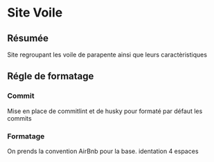 # Site Voile

## Résumée

Site regroupant les voile de parapente ainsi que leurs caractèristiques

## Régle de formatage

### Commit

Mise en place de commitlint et de husky pour formaté par défaut les commits

### Formatage

On prends la convention AirBnb pour la base.
identation 4 espaces
